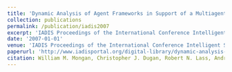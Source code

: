 ```yaml
---
title: 'Dynamic Analysis of Agent Frameworks in Support of a Multiagent Systems Reference Model'
collection: publications
permalink: /publication/iadis2007
excerpt: 'IADIS Proceedings of the International Conference Intelligent Systems and Agents (ISA) 2007'
date: '2007-01-01'
venue: 'IADIS Proceedings of the International Conference Intelligent Systems and Agents (ISA) 2007'
paperurl: 'http://www.iadisportal.org/digital-library/dynamic-analysis-of-agent-frameworks-insupport-of-a-multiagent-systems-reference-model'
citation: William M. Mongan, Christopher J. Dugan, Robert N. Lass, Andrew K. Hight, Jeff Salvage, William C. Regli, Pragnesh J. Modi. Dynamic Analysis of Agent Frameworks in Support of a Multiagent Systems Reference Model  IADIS Proceedings of the International Conference Intelligent Systems and Agents (ISA) 2007.
---
```



